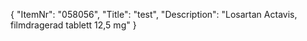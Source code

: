 {
  "ItemNr": "058056",
  "Title": "test",
  "Description": "Losartan Actavis, filmdragerad tablett 12,5 mg"
}